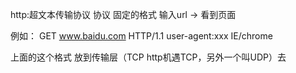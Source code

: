 http:超文本传输协议 协议 固定的格式
输入url -> 看到页面

例如：
GET www.baidu.com HTTP/1.1
user-agent:xxx IE/chrome

上面的这个格式 放到传输层（TCP http机遇TCP，另外一个叫UDP）去
